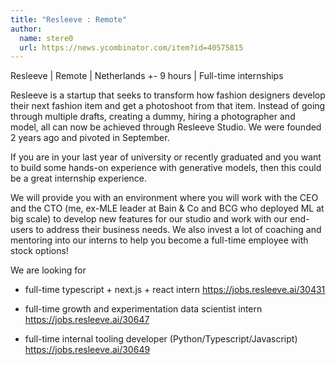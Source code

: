 ```yaml
---
title: "Resleeve : Remote"
author:
  name: stere0
  url: https://news.ycombinator.com/item?id=40575815
---
```

Resleeve | Remote | Netherlands +- 9 hours | Full-time internships

Resleeve is a startup that seeks to transform how fashion designers develop their next fashion item and get a photoshoot from that item. Instead of going through multiple drafts, creating a dummy, hiring a photographer and model, all can now be achieved through Resleeve Studio. We were founded 2 years ago and pivoted in September.

If you are in your last year of university or recently graduated and you want to build some hands-on experience with generative models, then this could be a great internship experience.

We will provide you with an environment where you will work with the CEO and the CTO (me, ex-MLE leader at Bain &amp; Co and BCG who deployed ML at big scale) to develop new features for our studio and work with our end-users to address their business needs. We also invest a lot of coaching and mentoring into our interns to help you become a full-time employee with stock options!

We are looking for

- full-time typescript + next.js + react intern <a href="https:&#x2F;&#x2F;jobs.resleeve.ai&#x2F;30431" rel="nofollow">https:&#x2F;&#x2F;jobs.resleeve.ai&#x2F;30431</a>

- full-time growth and experimentation data scientist intern <a href="https:&#x2F;&#x2F;jobs.resleeve.ai&#x2F;30647" rel="nofollow">https:&#x2F;&#x2F;jobs.resleeve.ai&#x2F;30647</a>

- full-time internal tooling developer (Python&#x2F;Typescript&#x2F;Javascript) <a href="https:&#x2F;&#x2F;jobs.resleeve.ai&#x2F;30649" rel="nofollow">https:&#x2F;&#x2F;jobs.resleeve.ai&#x2F;30649</a>
